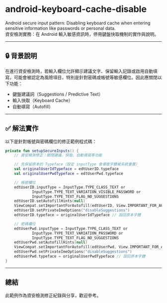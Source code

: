 # android-keyboard-cache-disable

Android secure input pattern: Disabling keyboard cache when entering sensitive information like passwords or personal data.  
資安檢測實務：在 Android 輸入敏感資訊時，停用鍵盤快取機制的實作與說明。

---

## 🔒 背景說明

在進行資安檢測時，若輸入欄位允許顯示建議文字、保留輸入記錄或啟用自動填寫，可能會被認定為風險項目，特別是針對密碼或帳號等敏感欄位。因此應關閉以下功能：

- 鍵盤建議詞（Suggestions / Predictive Text）
- 輸入快取（Keyboard Cache）
- 自動填寫（Autofill）

---

## ✅ 解法實作

以下是針對帳號與密碼欄位的修正範例程式碼：

```kotlin
private fun setupSecureInputs() {
    // 資安檢測修正：關閉建議、快取、自動填寫等功能

    // 先保留原本的 Typeface（設定 inputType 會導致字體被系統重置）
    val originalUserIdTypeface = edtUserID.typeface
    val originalUserPwdTypeface = edtUserPwd.typeface

    // 帳號欄位
    edtUserID.inputType = InputType.TYPE_CLASS_TEXT or
            InputType.TYPE_TEXT_VARIATION_VISIBLE_PASSWORD or
            InputType.TYPE_TEXT_FLAG_NO_SUGGESTIONS
    edtUserID.setAutofillHints(null)
    ViewCompat.setImportantForAutofill(edtUserID, View.IMPORTANT_FOR_AUTOFILL_NO)
    edtUserID.setPrivateImeOptions("disableSuggestions")
    edtUserID.typeface = originalUserIdTypeface // 設回原本字體

    // 密碼欄位
    edtUserPwd.inputType = InputType.TYPE_CLASS_TEXT or
            InputType.TYPE_TEXT_VARIATION_PASSWORD or
            InputType.TYPE_TEXT_FLAG_NO_SUGGESTIONS
    edtUserPwd.setAutofillHints(null)
    ViewCompat.setImportantForAutofill(edtUserPwd, View.IMPORTANT_FOR_AUTOFILL_NO)
    edtUserPwd.setPrivateImeOptions("disableSuggestions")
    edtUserPwd.typeface = originalUserPwdTypeface // 設回原本字體
}
```

---

## 總結

此範例作為資安檢測修正紀錄與分享，歡迎參考。
